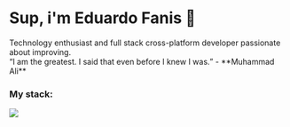 # Sup, i'm Eduardo Fanis 👋
<p>
    Technology enthusiast and full stack cross-platform developer passionate about improving.
    <br/>
    <q>I am the greatest. I said that even before I knew I was.</q> - **Muhammad Ali**
</p>


### My stack:
<a href="#">
    <img src="https://skillicons.dev/icons?i=go,dart,flutter,docker,neovim,git,figma&theme=dark" />
  </a>


